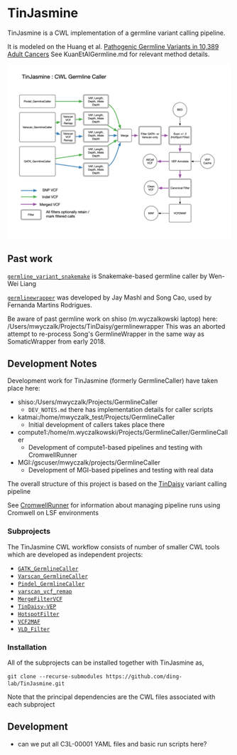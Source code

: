 # TinJasmine

TinJasmine is a CWL implementation of a germline variant calling pipeline.  

It is modeled on the Huang et al. [Pathogenic Germline Variants in 10,389 Adult
Cancers](https://www.cell.com/cell/fulltext/S0092-8674(18)30363-5) See
KuanEtAlGermline.md for relevant method details.

![TinJasmine Workflow](notes/TinJasmine.v1.0.png?raw=true "TinJasmine Workflow")


## Past work

[`germline_variant_snakemake`](https://github.com/ding-lab/germline_variant_snakemake)
is Snakemake-based germline caller by Wen-Wei Liang

[`germlinewrapper`](https://github.com/ding-lab/germlinewrapper) was developed by Jay Mashl
and Song Cao, used by Fernanda Martins Rodrigues.

Be aware of past germline work on shiso (m.wyczalkowski laptop) here:
    /Users/mwyczalk/Projects/TinDaisy/germlinewrapper
This was an aborted attempt to re-process Song's GermlineWrapper in the same
way as SomaticWrapper from early 2018.

## Development Notes

Development work for TinJasmine (formerly GermlineCaller) have taken place here:
* shiso:/Users/mwyczalk/Projects/GermlineCaller
  * `DEV_NOTES.md` there has implementation details for caller scripts
* katmai:/home/mwyczalk_test/Projects/GermlineCaller
  * Initial development of callers takes place there
* compute1:/home/m.wyczalkowski/Projects/GermlineCaller/GermlineCaller
  * Development of compute1-based pipelines and testing with CromwellRunner
* MGI:/gscuser/mwyczalk/projects/GermlineCaller
  * Development of MGI-based pipelines and testing with real data

The overall structure of this project is based on the
[TinDaisy](https://github.com/ding-lab/TinDaisy.git) variant calling pipeline

See [CromwellRunner](https://github.com/ding-lab/CromwellRunner.git) for information about managing pipeline runs using
Cromwell on LSF environments

### Subprojects

The TinJasmine CWL workflow consists of number of smaller CWL tools which
are developed as independent projects:

* [`GATK_GermlineCaller`](https://github.com/ding-lab/GATK_GermlineCaller.git)
* [`Varscan_GermlineCaller`](https://github.com/ding-lab/Varscan_GermlineCaller.git)
* [`Pindel_GermlineCaller`](https://github.com/ding-lab/Pindel_GermlineCaller.git)
* [`varscan_vcf_remap`](https://github.com/ding-lab/varscan_vcf_remap.git)
* [`MergeFilterVCF`](https://github.com/ding-lab/MergeFilterVCF.git)
* [`TinDaisy-VEP`](https://github.com/ding-lab/TinDaisy-VEP.git)
* [`HotspotFilter`](https://github.com/ding-lab/HotspotFilter.git)
* [`VCF2MAF`](https://github.com/ding-lab/vcf2maf-CWL.git)
* [`VLD_Filter`](https://github.com/ding-lab/VLD_FilterVCF.git)


### Installation

All of the subprojects can be installed together with TinJasmine as,
```
git clone --recurse-submodules https://github.com/ding-lab/TinJasmine.git
```

Note that the principal dependencies are the CWL files associated with each subproject


## Development

* can we put all C3L-00001 YAML files and basic run scripts here?
